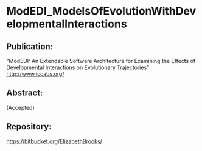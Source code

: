 # ModEDI_ModelsOfEvolutionWithDevelopmentalInteractions

## Publication:
"ModEDI: An Extendable Software Architecture for Examining the Effects of Developmental Interactions on Evolutionary Trajectories"
http://www.iccabs.org/

## Abstract:
(Accepted)

## Repository:
https://bitbucket.org/ElizabethBrooks/
